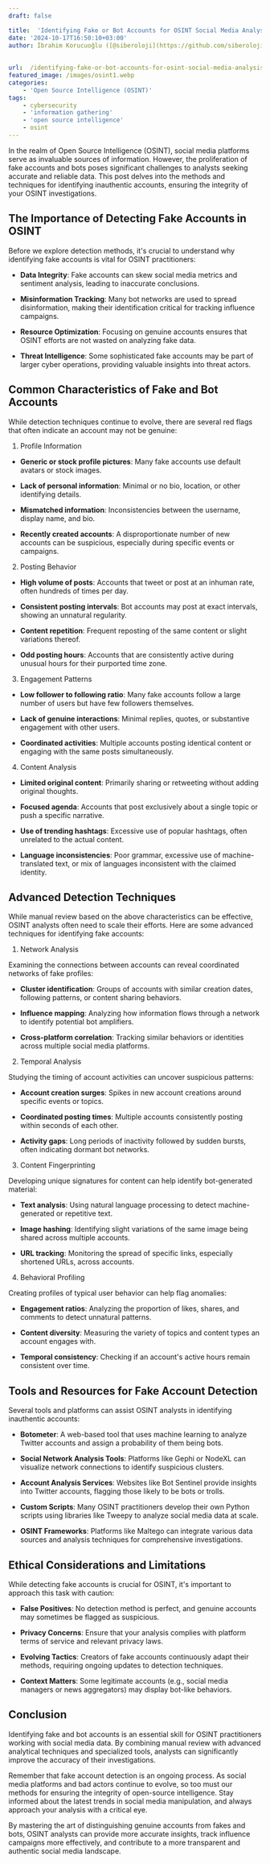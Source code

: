 ```yaml
---
draft: false

title:  'Identifying Fake or Bot Accounts for OSINT Social Media Analysis'
date: '2024-10-17T16:50:10+03:00'
author: İbrahim Korucuoğlu ([@siberoloji](https://github.com/siberoloji))
 
 
url:  /identifying-fake-or-bot-accounts-for-osint-social-media-analysis/
featured_image: /images/osint1.webp
categories:
    - 'Open Source Intelligence (OSINT)'
tags:
    - cybersecurity
    - 'information gathering'
    - 'open source intelligence'
    - osint
---
```



In the realm of Open Source Intelligence (OSINT), social media platforms serve as invaluable sources of information. However, the proliferation of fake accounts and bots poses significant challenges to analysts seeking accurate and reliable data. This post delves into the methods and techniques for identifying inauthentic accounts, ensuring the integrity of your OSINT investigations.



## The Importance of Detecting Fake Accounts in OSINT



Before we explore detection methods, it's crucial to understand why identifying fake accounts is vital for OSINT practitioners:


* **Data Integrity**: Fake accounts can skew social media metrics and sentiment analysis, leading to inaccurate conclusions.

* **Misinformation Tracking**: Many bot networks are used to spread disinformation, making their identification critical for tracking influence campaigns.

* **Resource Optimization**: Focusing on genuine accounts ensures that OSINT efforts are not wasted on analyzing fake data.

* **Threat Intelligence**: Some sophisticated fake accounts may be part of larger cyber operations, providing valuable insights into threat actors.




## Common Characteristics of Fake and Bot Accounts



While detection techniques continue to evolve, there are several red flags that often indicate an account may not be genuine:



1. Profile Information


* **Generic or stock profile pictures**: Many fake accounts use default avatars or stock images.

* **Lack of personal information**: Minimal or no bio, location, or other identifying details.

* **Mismatched information**: Inconsistencies between the username, display name, and bio.

* **Recently created accounts**: A disproportionate number of new accounts can be suspicious, especially during specific events or campaigns.




2. Posting Behavior


* **High volume of posts**: Accounts that tweet or post at an inhuman rate, often hundreds of times per day.

* **Consistent posting intervals**: Bot accounts may post at exact intervals, showing an unnatural regularity.

* **Content repetition**: Frequent reposting of the same content or slight variations thereof.

* **Odd posting hours**: Accounts that are consistently active during unusual hours for their purported time zone.




3. Engagement Patterns


* **Low follower to following ratio**: Many fake accounts follow a large number of users but have few followers themselves.

* **Lack of genuine interactions**: Minimal replies, quotes, or substantive engagement with other users.

* **Coordinated activities**: Multiple accounts posting identical content or engaging with the same posts simultaneously.




4. Content Analysis


* **Limited original content**: Primarily sharing or retweeting without adding original thoughts.

* **Focused agenda**: Accounts that post exclusively about a single topic or push a specific narrative.

* **Use of trending hashtags**: Excessive use of popular hashtags, often unrelated to the actual content.

* **Language inconsistencies**: Poor grammar, excessive use of machine-translated text, or mix of languages inconsistent with the claimed identity.




## Advanced Detection Techniques



While manual review based on the above characteristics can be effective, OSINT analysts often need to scale their efforts. Here are some advanced techniques for identifying fake accounts:



1. Network Analysis



Examining the connections between accounts can reveal coordinated networks of fake profiles:


* **Cluster identification**: Groups of accounts with similar creation dates, following patterns, or content sharing behaviors.

* **Influence mapping**: Analyzing how information flows through a network to identify potential bot amplifiers.

* **Cross-platform correlation**: Tracking similar behaviors or identities across multiple social media platforms.




2. Temporal Analysis



Studying the timing of account activities can uncover suspicious patterns:


* **Account creation surges**: Spikes in new account creations around specific events or topics.

* **Coordinated posting times**: Multiple accounts consistently posting within seconds of each other.

* **Activity gaps**: Long periods of inactivity followed by sudden bursts, often indicating dormant bot networks.




3. Content Fingerprinting



Developing unique signatures for content can help identify bot-generated material:


* **Text analysis**: Using natural language processing to detect machine-generated or repetitive text.

* **Image hashing**: Identifying slight variations of the same image being shared across multiple accounts.

* **URL tracking**: Monitoring the spread of specific links, especially shortened URLs, across accounts.




4. Behavioral Profiling



Creating profiles of typical user behavior can help flag anomalies:


* **Engagement ratios**: Analyzing the proportion of likes, shares, and comments to detect unnatural patterns.

* **Content diversity**: Measuring the variety of topics and content types an account engages with.

* **Temporal consistency**: Checking if an account's active hours remain consistent over time.




## Tools and Resources for Fake Account Detection



Several tools and platforms can assist OSINT analysts in identifying inauthentic accounts:


* **Botometer**: A web-based tool that uses machine learning to analyze Twitter accounts and assign a probability of them being bots.

* **Social Network Analysis Tools**: Platforms like Gephi or NodeXL can visualize network connections to identify suspicious clusters.

* **Account Analysis Services**: Websites like Bot Sentinel provide insights into Twitter accounts, flagging those likely to be bots or trolls.

* **Custom Scripts**: Many OSINT practitioners develop their own Python scripts using libraries like Tweepy to analyze social media data at scale.

* **OSINT Frameworks**: Platforms like Maltego can integrate various data sources and analysis techniques for comprehensive investigations.




## Ethical Considerations and Limitations



While detecting fake accounts is crucial for OSINT, it's important to approach this task with caution:


* **False Positives**: No detection method is perfect, and genuine accounts may sometimes be flagged as suspicious.

* **Privacy Concerns**: Ensure that your analysis complies with platform terms of service and relevant privacy laws.

* **Evolving Tactics**: Creators of fake accounts continuously adapt their methods, requiring ongoing updates to detection techniques.

* **Context Matters**: Some legitimate accounts (e.g., social media managers or news aggregators) may display bot-like behaviors.




## Conclusion



Identifying fake and bot accounts is an essential skill for OSINT practitioners working with social media data. By combining manual review with advanced analytical techniques and specialized tools, analysts can significantly improve the accuracy of their investigations.



Remember that fake account detection is an ongoing process. As social media platforms and bad actors continue to evolve, so too must our methods for ensuring the integrity of open-source intelligence. Stay informed about the latest trends in social media manipulation, and always approach your analysis with a critical eye.



By mastering the art of distinguishing genuine accounts from fakes and bots, OSINT analysts can provide more accurate insights, track influence campaigns more effectively, and contribute to a more transparent and authentic social media landscape.
